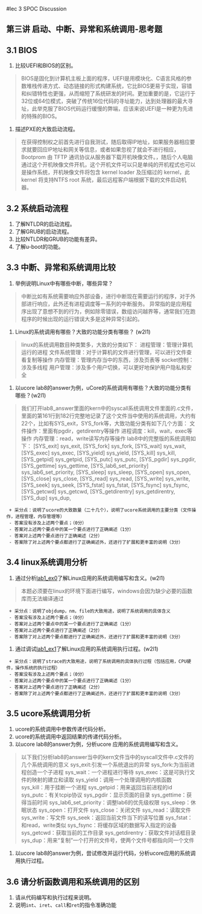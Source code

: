 #lec 3 SPOC Discussion

## 第三讲 启动、中断、异常和系统调用-思考题

## 3.1 BIOS
 1. 比较UEFI和BIOS的区别。
 > BIOS是固化到计算机主板上面的程序，UEFI是用模块化、C语言风格的参数堆栈传递方式、动态链接的形式构建系统，它比BIOS更易于实现，容错和纠错特性也更强，从而缩短了系统研发的时间。更加重要的是，它运行于32位或64位模式，突破了传统16位代码的寻址能力，达到处理器的最大寻址，此举克服了BIOS代码运行缓慢的弊端，应该来说UEFI是一种更为先进的特殊的BIOS。

 1. 描述PXE的大致启动流程。
> 在获得控制权之前首先进行自我测试，随后取得IP地址，如果服务器相应要求就要回应IP地址和网关等信息，或者如果忽视了就会不进行相应，Bootprom 由 TFTP 通讯协议从服务器下载开机映像文件。，随后个人电脑通过这个开机映像文件开机，这个开机文件可以只是单纯的开机程式也可以是操作系统，开机映像文件将包含 kernel loader 及压缩过的 kernel，此 kernel 将支持NTFS root
系统，最后远程客户端根据下载的文件启动机器。

## 3.2 系统启动流程
 1. 了解NTLDR的启动流程。
 1. 了解GRUB的启动流程。
 1. 比较NTLDR和GRUB的功能有差异。
 1. 了解u-boot的功能。

## 3.3 中断、异常和系统调用比较
 1. 举例说明Linux中有哪些中断，哪些异常？
> 中断比如有系统需要响应外部设备，进行中断现在需要运行的程序，对于外部进行响应，此外还有进程调度等一系列的中断服务。
异常指的是应用程序出现了意想不到的行为，例如除零错误，数组访问越界等，通常我们在跑程序的时候出现的运行错误大多是这种异常引起的。
 1. Linux的系统调用有哪些？大致的功能分类有哪些？  (w2l1)
> linux的系统调用数目种类繁多，大致的分类如下：
进程管理：管理计算机运行的进程
文件系统管理：对于计算机的文件进行管理，可以进行文件查看复制等操作
内存管理：管理内存当中的东西，涉及页表等
socket控制：涉及多线程
用户管理：涉及多个用户切换，可以更好地保护用户隐私和安全

 
 1. 以ucore lab8的answer为例，uCore的系统调用有哪些？大致的功能分类有哪些？(w2l1)
> 我们打开lab8_answer里面的kern中的syscall系统调用文件里面的.c文件，里面的第161行到182行完整地记录了这个文件当中使用的系统调用，大约有22个，比如有SYS_exit，SYS_fork等，大致功能分类有如下几个方面：
文件操作：里面有pgdir，getdirentry等操作
进程调度：kill，wait，exec等操作
内存管理：read，write读写内存等操作
lab8中的完整版的系统调用如下：
[SYS_exit]              sys_exit,
    [SYS_fork]              sys_fork,
    [SYS_wait]              sys_wait,
    [SYS_exec]              sys_exec,
    [SYS_yield]             sys_yield,
    [SYS_kill]              sys_kill,
    [SYS_getpid]            sys_getpid,
    [SYS_putc]              sys_putc,
    [SYS_pgdir]             sys_pgdir,
    [SYS_gettime]           sys_gettime,
    [SYS_lab6_set_priority] sys_lab6_set_priority,
    [SYS_sleep]             sys_sleep,
    [SYS_open]              sys_open,
    [SYS_close]             sys_close,
    [SYS_read]              sys_read,
    [SYS_write]             sys_write,
    [SYS_seek]              sys_seek,
    [SYS_fstat]             sys_fstat,
    [SYS_fsync]             sys_fsync,
    [SYS_getcwd]            sys_getcwd,
    [SYS_getdirentry]       sys_getdirentry,
    [SYS_dup]               sys_dup,
 ```
  + 采分点：说明了ucore的大致数量（二十几个），说明了ucore系统调用的主要分类（文件操作，进程管理，内存管理等）
  - 答案没有涉及上述两个要点；（0分）
  - 答案对上述两个要点中的某一个要点进行了正确阐述（1分）
  - 答案对上述两个要点进行了正确阐述（2分）
  - 答案除了对上述两个要点都进行了正确阐述外，还进行了扩展和更丰富的说明（3分）
 ```
 
## 3.4 linux系统调用分析
 1. 通过分析[lab1_ex0](https://github.com/chyyuu/ucore_lab/blob/master/related_info/lab1/lab1-ex0.md)了解Linux应用的系统调用编写和含义。(w2l1)
> 本题必须要在linux的环境下面进行编写，windows会因为缺少必要的函数库而无法编译通过 

 ```
  + 采分点：说明了objdump，nm，file的大致用途，说明了系统调用的具体含义
  - 答案没有涉及上述两个要点；（0分）
  - 答案对上述两个要点中的某一个要点进行了正确阐述（1分）
  - 答案对上述两个要点进行了正确阐述（2分）
  - 答案除了对上述两个要点都进行了正确阐述外，还进行了扩展和更丰富的说明（3分）
 
 ```
 
 1. 通过调试[lab1_ex1](https://github.com/chyyuu/ucore_lab/blob/master/related_info/lab1/lab1-ex1.md)了解Linux应用的系统调用执行过程。(w2l1)
 
 ```
  + 采分点：说明了strace的大致用途，说明了系统调用的具体执行过程（包括应用，CPU硬件，操作系统的执行过程）
  - 答案没有涉及上述两个要点；（0分）
  - 答案对上述两个要点中的某一个要点进行了正确阐述（1分）
  - 答案对上述两个要点进行了正确阐述（2分）
  - 答案除了对上述两个要点都进行了正确阐述外，还进行了扩展和更丰富的说明（3分）
 ```
 
## 3.5 ucore系统调用分析
 1. ucore的系统调用中参数传递代码分析。
 1. ucore的系统调用中返回结果的传递代码分析。
 1. 以ucore lab8的answer为例，分析ucore 应用的系统调用编写和含义。
> 以下我们分析lab8的answer当中的kern文件当中的syscall文件中.c文件的几个系统调用的意义
sys_exit:引发一个系统退出的异常
sys_fork:为当前进程创造一个子进程
sys_wait：一个进程进行等待
sys_exec：这是可执行文件的映射的建立和读取
sys_yield：调用一个处理调用的内核函数
sys_kill：用于挂断一个进程
sys_getpid：用来返回当前进程的id
sys_putc：有关tcpip协议
sys_pgdir：显示页面的目录
sys_gettime：获得当前时间
sys_lab6_set_priority：调整lab6的优先级权限
sys_sleep：休眠状态
sys_open：打开文件
sys_close：关闭文件
sys_read：读取文件
sys_write：写文件
sys_seek：返回当前文件当下的读写位置
sys_fstat：和read，write类似
sys_fsync：将缓存区域的数据写入指定的设备
sys_getcwd：获取当前的工作目录
sys_getdirentry：获取文件对话框目录
sys_dup：用来“复制”一个打开的文件号，使两个文件号都指向同一个文件
 1. 以ucore lab8的answer为例，尝试修改并运行代码，分析ucore应用的系统调用执行过程。
 
## 3.6 请分析函数调用和系统调用的区别
 1. 请从代码编写和执行过程来说明。
   1. 说明`int`、`iret`、`call`和`ret`的指令准确功能
 

